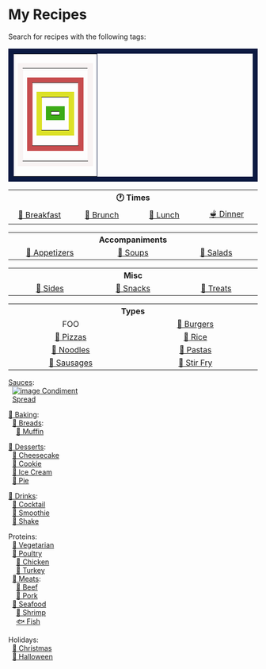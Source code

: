 # My Recipes

Search for recipes with the following tags:

<table border="10" bordercolor = "#0B1941">
<tr>
<td>
<table border="10" bordercolor = "#F8F3F3">
<tr>
<td>
<table border="10" bordercolor = "#C74D4F">
<tr>
<td>
<table border="10" bordercolor = "#DCE127">
<tr>
<td>
<table border="10" bordercolor = "#3CAB16">
<tr> <td> </td> </tr>
</table> </td> </tr>
</table> </td> </tr>
</table> </td> </tr>
</table> </td> </tr>
</table>

<!--
<pre>
 <code>
  <a href="https://google.com">Test copy that's hopefully monospaced! And now that's also a link?!</a>
  <a href="https://google.com">And another</a>
  &nbsp;&nbsp;<a href="https://google.com">And another indented</a>
 </code>
</pre>
-->

<!--
<table>
  <tr>
    <th align="center" width="500px">Company</th>
    <th align="center" width="500px">Contact</th>
    <th align="center" width="500px">Country</th>
  </tr>

  <tr width="500px">
    <td align="center">Alfreds Futterkiste</td>
    <td align="center">Maria Anders</td>
    <td align="center">Germany</td>
  </tr>

  <tr width="500px">
    <td align="center">Centro comercial Moctezuma</td>
    <td align="center">Francisco Chang</td>
    <td align="center">Mexico</td>
  </tr>
</table>
-->

<table>
  <tr>
    <th align="center" width="10000px" colspan="4">🕐 Times</th>
  </tr>
  <tr>
    <td align="center" width="25%">
     <a href="https://github.com/search?q=repo%3Alucaswinningham%2Frecipes+%22TAG%3A+breakfast%22&type=code" >🍳 Breakfast</a>
    </td>
    <td align="center" width="25%">
     <a href="https://github.com/search?q=repo%3Alucaswinningham%2Frecipes+%22TAG%3A+brunch%22&type=code">🥯 Brunch</a>
    </td>
    <td align="center" width="25%">
     <a href="https://github.com/search?q=repo%3Alucaswinningham%2Frecipes+%22TAG%3A+lunch%22&type=code">🍲 Lunch</a>
    </td>
    <td align="center" width="25%">
     <a href="https://github.com/search?q=repo%3Alucaswinningham%2Frecipes+%22TAG%3A+dinner%22&type=code">🫕 Dinner</a>
    </td>
  </tr>
</table>

<!--
[🍳 Breakfast](https://github.com/search?q=repo%3Alucaswinningham%2Frecipes+%22TAG%3A+breakfast%22&type=code)  
[🥯 Brunch](https://github.com/search?q=repo%3Alucaswinningham%2Frecipes+%22TAG%3A+brunch%22&type=code)  
[🍲 Lunch](https://github.com/search?q=repo%3Alucaswinningham%2Frecipes+%22TAG%3A+lunch%22&type=code)  
[🫕 Dinner](https://github.com/search?q=repo%3Alucaswinningham%2Frecipes+%22TAG%3A+dinner%22&type=code)  
-->

<table>
  <tr>
    <th align="center" width="10000px" colspan="3">Accompaniments</th>
  </tr>
  <tr>
    <td align="center" width="33%">
     <a href="https://github.com/search?q=repo%3Alucaswinningham%2Frecipes+%22TAG%3A+appetizer%22&type=code" >🥟 Appetizers</a>
    </td>
    <td align="center" width="33%">
     <a href="https://github.com/search?q=repo%3Alucaswinningham%2Frecipes+%22TAG%3A+soup%22&type=code">🍲 Soups</a>
    </td>
    <td align="center" width="33%">
     <a href="https://github.com/search?q=repo%3Alucaswinningham%2Frecipes+%22TAG%3A+salad%22&type=code">🥗 Salads</a>
    </td>
  </tr>
</table>

<!--
[🥟 Appetizers](https://github.com/search?q=repo%3Alucaswinningham%2Frecipes+%22TAG%3A+appetizer%22&type=code)  
[🍲 Soups](https://github.com/search?q=repo%3Alucaswinningham%2Frecipes+%22TAG%3A+soup%22&type=code)  
[🥗 Salads](https://github.com/search?q=repo%3Alucaswinningham%2Frecipes+%22TAG%3A+salad%22&type=code)  
-->

<table>
  <tr>
    <th align="center" width="10000px" colspan="3">Misc</th>
  </tr>
  <tr>
    <td align="center" width="33%">
     <a href="https://github.com/search?q=repo%3Alucaswinningham%2Frecipes+%22TAG%3A+side%22&type=code" >🍟 Sides</a>
    </td>
    <td align="center" width="33%">
     <a href="https://github.com/search?q=repo%3Alucaswinningham%2Frecipes+%22TAG%3A+snack%22&type=code">🍿 Snacks</a>
    </td>
    <td align="center" width="33%">
     <a href="https://github.com/search?q=repo%3Alucaswinningham%2Frecipes+%22TAG%3A+treat%22&type=code">🍫 Treats</a>
    </td>
  </tr>
</table>

<!--
[🍟 Sides](https://github.com/search?q=repo%3Alucaswinningham%2Frecipes+%22TAG%3A+side%22&type=code)  
[🍿 Snacks](https://github.com/search?q=repo%3Alucaswinningham%2Frecipes+%22TAG%3A+snack%22&type=code)  
[🍫 Treats](https://github.com/search?q=repo%3Alucaswinningham%2Frecipes+%22TAG%3A+treat%22&type=code)  
-->

<table>
  <tr>
    <th align="center" width="10000px" colspan="4">Types</th>
  </tr>
  <tr>
    <td align="center" width="50%">
     FOO
    </td>
    <td align="center" width="50%">
     <a href="https://github.com/search?q=repo%3Alucaswinningham%2Frecipes+%22TAG%3A+burger%22&type=code">🍔 Burgers</a>
    </td>
  </tr>
  <tr>
    <td align="center" width="50%">
     <a href="https://github.com/search?q=repo%3Alucaswinningham%2Frecipes+%22TAG%3A+pizza%22&type=code">🍕 Pizzas</a>
    </td>
    <td align="center" width="50%">
     <a href="https://github.com/search?q=repo%3Alucaswinningham%2Frecipes+%22TAG%3A+rice%22&type=code">🍚 Rice</a>
    </td>
  </tr>
  <tr>
    <td align="center" width="50%">
     <a href="https://github.com/search?q=repo%3Alucaswinningham%2Frecipes+%22TAG%3A+noodles%22&type=code">🍜 Noodles</a>
    </td>
    <td align="center" width="50%">
     <a href="https://github.com/search?q=repo%3Alucaswinningham%2Frecipes+%22TAG%3A+pasta%22&type=code">🍝 Pastas</a>
    </td>
  </tr>
  <tr>
    <td align="center" width="50%">
     <a href="https://github.com/search?q=repo%3Alucaswinningham%2Frecipes+%22TAG%3A+sausage%22&type=code">🌭 Sausages</a>
    </td>
    <td align="center" width="50%">
     <a href="https://github.com/search?q=repo%3Alucaswinningham%2Frecipes+%22TAG%3A+stir+fry%22&type=code">🥢 Stir Fry</a>
    </td>
  </tr>
</table>

<!--
Types:  
&nbsp;&nbsp;[🥪 Sandwiches](https://github.com/search?q=repo%3Alucaswinningham%2Frecipes+%22TAG%3A+sandwich%22&type=code):  
&nbsp;&nbsp;&nbsp;&nbsp;[🌯 Wraps](https://github.com/search?q=repo%3Alucaswinningham%2Frecipes+%22TAG%3A+wrap%22&type=code)  
&nbsp;&nbsp;&nbsp;&nbsp;[Rolls](https://github.com/search?q=repo%3Alucaswinningham%2Frecipes+%22TAG%3A+roll%22&type=code)
&nbsp;&nbsp;[🍔 Burgers](https://github.com/search?q=repo%3Alucaswinningham%2Frecipes+%22TAG%3A+burger%22&type=code)  
&nbsp;&nbsp;[🍕 Pizzas](https://github.com/search?q=repo%3Alucaswinningham%2Frecipes+%22TAG%3A+pizza%22&type=code)  
&nbsp;&nbsp;[🍚 Rice](https://github.com/search?q=repo%3Alucaswinningham%2Frecipes+%22TAG%3A+rice%22&type=code)  
&nbsp;&nbsp;[🍜 Noodles](https://github.com/search?q=repo%3Alucaswinningham%2Frecipes+%22TAG%3A+noodles%22&type=code)  
&nbsp;&nbsp;[🍝 Pastas](https://github.com/search?q=repo%3Alucaswinningham%2Frecipes+%22TAG%3A+pasta%22&type=code)  
&nbsp;&nbsp;[🌭 Sausages](https://github.com/search?q=repo%3Alucaswinningham%2Frecipes+%22TAG%3A+sausage%22&type=code)  
&nbsp;&nbsp;[🥢 Stir Fry](https://github.com/search?q=repo%3Alucaswinningham%2Frecipes+%22TAG%3A+stir+fry%22&type=code)  
-->

[Sauces](https://github.com/search?q=repo%3Alucaswinningham%2Frecipes+%22TAG%3A+sauce%22&type=code):  
&nbsp;&nbsp;[![image](https://github.com/lucaswinningham/recipes/assets/24572180/5a884073-d426-442e-b88b-aefa606935ed)
Condiment](https://github.com/search?q=repo%3Alucaswinningham%2Frecipes+%22TAG%3A+condiment%22&type=code)  
&nbsp;&nbsp;[Spread](https://github.com/search?q=repo%3Alucaswinningham%2Frecipes+%22TAG%3A+spread%22&type=code)  

[🥖 Baking](https://github.com/search?q=repo%3Alucaswinningham%2Frecipes+%22TAG%3A+baking%22&type=code):  
&nbsp;&nbsp;[🍞 Breads](https://github.com/search?q=repo%3Alucaswinningham%2Frecipes+%22TAG%3A+bread%22&type=code):  
&nbsp;&nbsp;&nbsp;&nbsp;[🧁 Muffin](https://github.com/search?q=repo%3Alucaswinningham%2Frecipes+%22TAG%3A+muffin%22&type=code)  
<!-- &nbsp;&nbsp;&nbsp;&nbsp;[Scone](https://github.com/search?q=repo%3Alucaswinningham%2Frecipes+%22TAG%3A+scone%22&type=code)  -->

[🍮 Desserts](https://github.com/search?q=repo%3Alucaswinningham%2Frecipes+%22TAG%3A+dessert%22&type=code):  
&nbsp;&nbsp;[🍰 Cheesecake](https://github.com/search?q=repo%3Alucaswinningham%2Frecipes+%22TAG%3A+cheesecake%22&type=code)  
&nbsp;&nbsp;[🍪 Cookie](https://github.com/search?q=repo%3Alucaswinningham%2Frecipes+%22TAG%3A+cookie%22&type=code)  
&nbsp;&nbsp;[🍦 Ice Cream](https://github.com/search?q=repo%3Alucaswinningham%2Frecipes+%22TAG%3A+ice+cream%22&type=code)  
&nbsp;&nbsp;[🥧 Pie](https://github.com/search?q=repo%3Alucaswinningham%2Frecipes+%22TAG%3A+pie%22&type=code)  
<!-- &nbsp;&nbsp;[Tart](https://github.com/search?q=repo%3Alucaswinningham%2Frecipes+%22TAG%3A+tart%22&type=code)  -->

[🫙 Drinks](https://github.com/search?q=repo%3Alucaswinningham%2Frecipes+%22TAG%3A+drink%22&type=code):  
&nbsp;&nbsp;[🍹 Cocktail](https://github.com/search?q=repo%3Alucaswinningham%2Frecipes+%22TAG%3A+cocktail%22&type=code)  
&nbsp;&nbsp;[🍍 Smoothie](https://github.com/search?q=repo%3Alucaswinningham%2Frecipes+%22TAG%3A+smoothie%22&type=code)  
&nbsp;&nbsp;[🥤 Shake](https://github.com/search?q=repo%3Alucaswinningham%2Frecipes+%22TAG%3A+shake%22&type=code)  

Proteins:  
&nbsp;&nbsp;[🥦 Vegetarian](https://github.com/search?q=repo%3Alucaswinningham%2Frecipes+%22TAG%3A+vegetarian%22&type=code)  
&nbsp;&nbsp;[🍗 Poultry](https://github.com/search?q=repo%3Alucaswinningham%2Frecipes+%22TAG%3A+poultry%22&type=code)  
&nbsp;&nbsp;&nbsp;&nbsp;[🐓 Chicken](https://github.com/search?q=repo%3Alucaswinningham%2Frecipes+%22TAG%3A+chicken%22&type=code)  
&nbsp;&nbsp;&nbsp;&nbsp;[🦃 Turkey](https://github.com/search?q=repo%3Alucaswinningham%2Frecipes+%22TAG%3A+turkey%22&type=code)  
&nbsp;&nbsp;[🥩 Meats](https://github.com/search?q=repo%3Alucaswinningham%2Frecipes+%22TAG%3A+meat%22&type=code):  
&nbsp;&nbsp;&nbsp;&nbsp;[🐄 Beef](https://github.com/search?q=repo%3Alucaswinningham%2Frecipes+%22TAG%3A+beef%22&type=code)  
&nbsp;&nbsp;&nbsp;&nbsp;[🐖 Pork](https://github.com/search?q=repo%3Alucaswinningham%2Frecipes+%22TAG%3A+pork%22&type=code)  
&nbsp;&nbsp;[🦞 Seafood](https://github.com/search?q=repo%3Alucaswinningham%2Frecipes+%22TAG%3A+seafood%22&type=code)  
&nbsp;&nbsp;&nbsp;&nbsp;[🍤 Shrimp](https://github.com/search?q=repo%3Alucaswinningham%2Frecipes+%22TAG%3A+shrimp%22&type=code)  
&nbsp;&nbsp;&nbsp;&nbsp;[🐟 Fish](https://github.com/search?q=repo%3Alucaswinningham%2Frecipes+%22TAG%3A+fish%22&type=code)  

Holidays:  
&nbsp;&nbsp;[🎄 Christmas](https://github.com/search?q=repo%3Alucaswinningham%2Frecipes+%22TAG%3A+christmas%22&type=code)  
&nbsp;&nbsp;[🎃 Halloween](https://github.com/search?q=repo%3Alucaswinningham%2Frecipes+%22TAG%3A+halloween%22&type=code)  
